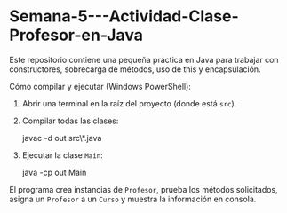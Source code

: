 # Semana-5---Actividad-Clase-Profesor-en-Java

Este repositorio contiene una pequeña práctica en Java para trabajar con constructores, sobrecarga de métodos, uso de this y encapsulación.

Cómo compilar y ejecutar (Windows PowerShell):

1. Abrir una terminal en la raíz del proyecto (donde está `src`).
2. Compilar todas las clases:

	javac -d out src\\*.java

3. Ejecutar la clase `Main`:

	java -cp out Main

El programa crea instancias de `Profesor`, prueba los métodos solicitados, asigna un `Profesor` a un `Curso` y muestra la información en consola.
